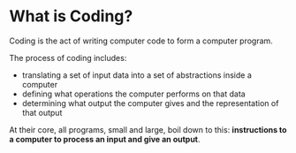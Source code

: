 # What is Coding?

Coding is the act of writing computer code to form a computer program.

The process of coding includes:

* translating a set of input data into a set of abstractions inside a computer
* defining what operations the computer performs on that data
* determining what output the computer gives and the representation of that output

At their core, all programs, small and large, boil down to this: **instructions to a computer to process an input and give an output**.

